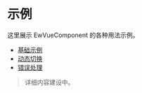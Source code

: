 # 示例

这里展示 EwVueComponent 的各种用法示例。

- [基础示例](/zh-CN/examples/basic)
- [动态切换](/zh-CN/examples/dynamic)
- [错误处理](/zh-CN/examples/error-handling)

> 详细内容建设中。 